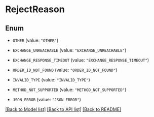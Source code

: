 # RejectReason

## Enum


* `OTHER` (value: `"OTHER"`)

* `EXCHANGE_UNREACHABLE` (value: `"EXCHANGE_UNREACHABLE"`)

* `EXCHANGE_RESPONSE_TIMEOUT` (value: `"EXCHANGE_RESPONSE_TIMEOUT"`)

* `ORDER_ID_NOT_FOUND` (value: `"ORDER_ID_NOT_FOUND"`)

* `INVALID_TYPE` (value: `"INVALID_TYPE"`)

* `METHOD_NOT_SUPPORTED` (value: `"METHOD_NOT_SUPPORTED"`)

* `JSON_ERROR` (value: `"JSON_ERROR"`)


[[Back to Model list]](../README.md#documentation-for-models) [[Back to API list]](../README.md#documentation-for-api-endpoints) [[Back to README]](../README.md)


